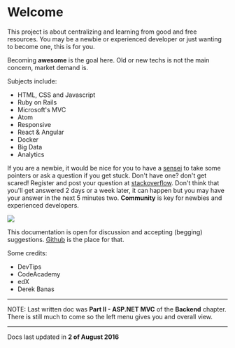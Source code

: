 # Welcome

This project is about centralizing and <span class="highlight">learning</span> from good and <span class="highlight">free</span> resources. You may be a newbie or experienced developer or just wanting to become one, this is for you.

Becoming **awesome** is the goal here. Old or new techs is not the main concern, market demand is.

Subjects include:

- HTML, CSS and Javascript
- Ruby on Rails
- Microsoft's MVC
- Atom
- Responsive
- React & Angular
- Docker
- Big Data
- Analytics

If you are a newbie, it would be nice for you to have a [sensei](https://en.wikipedia.org/wiki/Sensei) to take some pointers or ask a question if you get stuck. Don't have one? don't get scared! Register and post your question at [stackoverflow](http://stackoverflow.com/). Don't think that you'll get answered 2 days or a week later, it can happen but you may have your answer in the next 5 minutes two. __Community__ is key for newbies and experienced developers.

![](/img/much-to-learn.jpg)


This documentation is open for discussion and accepting (begging) suggestions. [Github](https://github.com/tostasqb/qb-docs) is the place for that.

Some credits:

- DevTips
- CodeAcademy
- edX
- Derek Banas

---

<span class="highlight">NOTE:</span> Last written doc was **Part II - ASP.NET MVC** of the **Backend** chapter. There is still much to come so the left menu gives you and overall view.

---
Docs last updated in **2 of August 2016**
